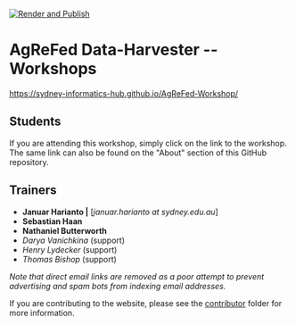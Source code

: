 
[![Render and Publish](https://github.com/Sydney-Informatics-Hub/AgReFed-Workshop/actions/workflows/quarto-publish.yml/badge.svg)](https://github.com/Sydney-Informatics-Hub/AgReFed-Workshop/actions/workflows/quarto-publish.yml)

# AgReFed Data-Harvester -- Workshops

https://sydney-informatics-hub.github.io/AgReFed-Workshop/

## Students

If you are attending this workshop, simply click on the link to the workshop.
The same link can also be found on the "About" section of this GitHub
repository.
## Trainers

-   **Januar Harianto \|** [*januar.harianto at sydney.edu.au*]
-   **Sebastian Haan**
-   **Nathaniel Butterworth**
-   *Darya Vanichkina* (support)
-   *Henry Lydecker* (support)
-   *Thomas Bishop* (support)

*Note that direct email links are removed as a poor attempt to prevent
advertising and spam bots from indexing email addresses.*

If you are contributing to the website, please see the
[contributor](https://github.com/Sydney-Informatics-Hub/AgReFed-Workshop/tree/main/contributor)
folder for more information.